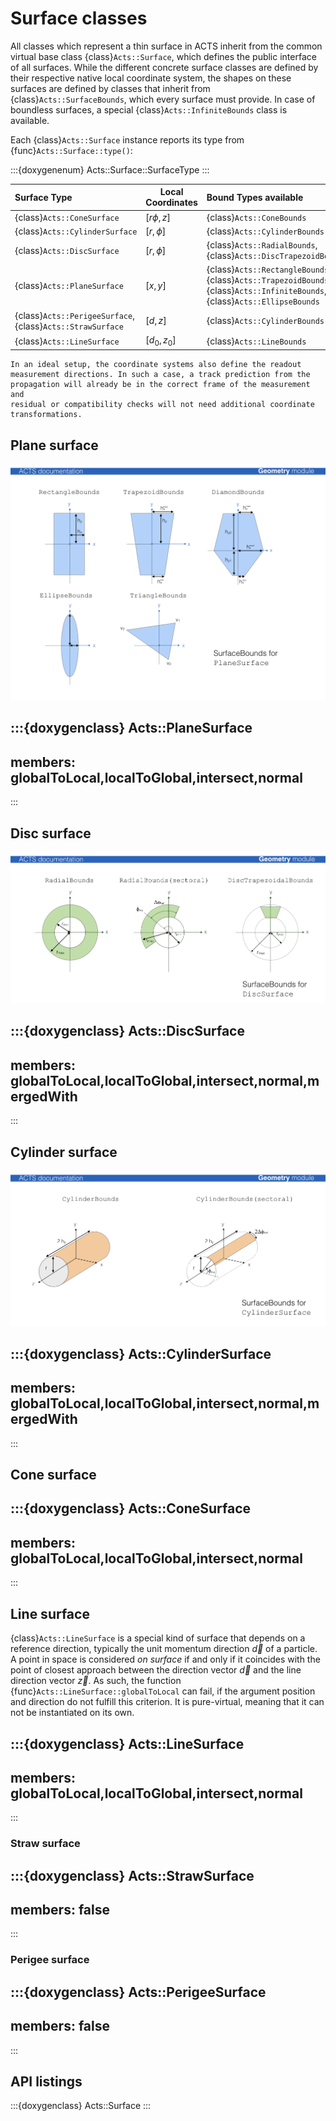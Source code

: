 # Surface classes

All classes which represent a thin surface in ACTS inherit from
the common virtual base class {class}`Acts::Surface`, which defines
the public interface of all surfaces. While the different concrete
surface classes are defined by their respective native local
coordinate system, the shapes on these surfaces are defined by classes
that inherit from {class}`Acts::SurfaceBounds`, which every surface must provide.
In case of boundless surfaces, a special {class}`Acts::InfiniteBounds` class is
available.

Each {class}`Acts::Surface` instance reports its type from {func}`Acts::Surface::type()`:

:::{doxygenenum} Acts::Surface::SurfaceType
:::

| Surface Type                                                   | Local Coordinates | Bound Types available                                                                                                           |
|:---------------------------------------------------------------|-------------------|:--------------------------------------------------------------------------------------------------------------------------------|
| {class}`Acts::ConeSurface`                                     | $[r\phi, z]$      | {class}`Acts::ConeBounds`                                                                                                       |
| {class}`Acts::CylinderSurface`                                 | $[r, \phi]$       | {class}`Acts::CylinderBounds`                                                                                                   |
| {class}`Acts::DiscSurface`                                     | $[r, \phi]$       | {class}`Acts::RadialBounds`, {class}`Acts::DiscTrapezoidBounds`                                                                 |
| {class}`Acts::PlaneSurface`                                    | $[x, y]$          | {class}`Acts::RectangleBounds`, {class}`Acts::TrapezoidBounds`, <br>{class}`Acts::InfiniteBounds`, {class}`Acts::EllipseBounds` |
| {class}`Acts::PerigeeSurface`,<br> {class}`Acts::StrawSurface` | $[d, z]$          | {class}`Acts::CylinderBounds`                                                                                                   |
| {class}`Acts::LineSurface`                                     | $[d_0, z_0]$      | {class}`Acts::LineBounds`                                                                                                       |

```{tip}
In an ideal setup, the coordinate systems also define the readout
measurement directions. In such a case, a track prediction from the
propagation will already be in the correct frame of the measurement and
residual or compatibility checks will not need additional coordinate
transformations.
```

## Plane surface

![PlaneBounds](figures/PlaneBounds.png)

:::{doxygenclass} Acts::PlaneSurface
---

members: globalToLocal,localToGlobal,intersect,normal
---

:::

## Disc surface

![DiscBounds](figures/DiscBounds.png)

:::{doxygenclass} Acts::DiscSurface
---

members: globalToLocal,localToGlobal,intersect,normal,mergedWith
---

:::

## Cylinder surface

![CylinderBounds](figures/CylinderBounds.png)

:::{doxygenclass} Acts::CylinderSurface
---

members: globalToLocal,localToGlobal,intersect,normal,mergedWith
---

:::

## Cone surface

:::{doxygenclass} Acts::ConeSurface
---

members: globalToLocal,localToGlobal,intersect,normal
---

:::

## Line surface

{class}`Acts::LineSurface` is a special kind of surface that depends on a reference
direction, typically the unit momentum direction $\vec d$ of a particle. A point in
space is considered *on surface* if and only if it coincides with the point of
closest approach between the direction vector $\vec d$ and the line direction
vector $\vec z$. As such, the function {func}`Acts::LineSurface::globalToLocal`
can fail, if the argument position and direction do not fulfill this criterion.
It is pure-virtual, meaning that it can not be instantiated on its own.

:::{doxygenclass} Acts::LineSurface
---

members: globalToLocal,localToGlobal,intersect,normal
---

:::

### Straw surface

:::{doxygenclass} Acts::StrawSurface
---

members: false
---

:::

### Perigee surface

:::{doxygenclass} Acts::PerigeeSurface
---

members: false
---

:::

## API listings

:::{doxygenclass} Acts::Surface
:::
